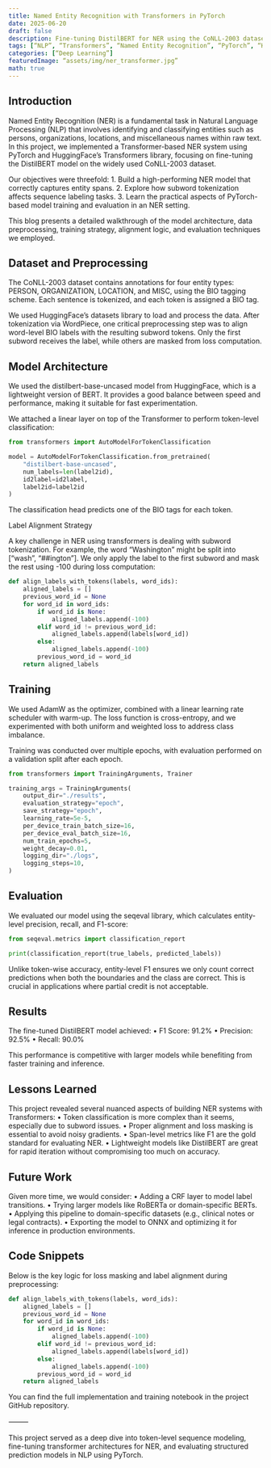 ```yaml
---
title: Named Entity Recognition with Transformers in PyTorch
date: 2025-06-20
draft: false
description: Fine-tuning DistilBERT for NER using the CoNLL-2003 dataset, handling label-token alignment and evaluating span-level accuracy.
tags: [“NLP”, “Transformers”, “Named Entity Recognition”, “PyTorch”, “HuggingFace”]
categories: [“Deep Learning”]
featuredImage: “assets/img/ner_transformer.jpg”
math: true
---
```

## Introduction

Named Entity Recognition (NER) is a fundamental task in Natural Language Processing (NLP) that involves identifying and classifying entities such as persons, organizations, locations, and miscellaneous names within raw text. In this project, we implemented a Transformer-based NER system using PyTorch and HuggingFace’s Transformers library, focusing on fine-tuning the DistilBERT model on the widely used CoNLL-2003 dataset.

Our objectives were threefold:
	1.	Build a high-performing NER model that correctly captures entity spans.
	2.	Explore how subword tokenization affects sequence labeling tasks.
	3.	Learn the practical aspects of PyTorch-based model training and evaluation in an NER setting.

This blog presents a detailed walkthrough of the model architecture, data preprocessing, training strategy, alignment logic, and evaluation techniques we employed.

## Dataset and Preprocessing

The CoNLL-2003 dataset contains annotations for four entity types: PERSON, ORGANIZATION, LOCATION, and MISC, using the BIO tagging scheme. Each sentence is tokenized, and each token is assigned a BIO tag.

We used HuggingFace’s datasets library to load and process the data. After tokenization via WordPiece, one critical preprocessing step was to align word-level BIO labels with the resulting subword tokens. Only the first subword receives the label, while others are masked from loss computation.

## Model Architecture

We used the distilbert-base-uncased model from HuggingFace, which is a lightweight version of BERT. It provides a good balance between speed and performance, making it suitable for fast experimentation.

We attached a linear layer on top of the Transformer to perform token-level classification:
```python
from transformers import AutoModelForTokenClassification

model = AutoModelForTokenClassification.from_pretrained(
    "distilbert-base-uncased",
    num_labels=len(label2id),
    id2label=id2label,
    label2id=label2id
)
```
The classification head predicts one of the BIO tags for each token.

Label Alignment Strategy

A key challenge in NER using transformers is dealing with subword tokenization. For example, the word “Washington” might be split into [“wash”, “##ington”]. We only apply the label to the first subword and mask the rest using -100 during loss computation:
```python
def align_labels_with_tokens(labels, word_ids):
    aligned_labels = []
    previous_word_id = None
    for word_id in word_ids:
        if word_id is None:
            aligned_labels.append(-100)
        elif word_id != previous_word_id:
            aligned_labels.append(labels[word_id])
        else:
            aligned_labels.append(-100)
        previous_word_id = word_id
    return aligned_labels
```
## Training

We used AdamW as the optimizer, combined with a linear learning rate scheduler with warm-up. The loss function is cross-entropy, and we experimented with both uniform and weighted loss to address class imbalance.

Training was conducted over multiple epochs, with evaluation performed on a validation split after each epoch.
```python
from transformers import TrainingArguments, Trainer

training_args = TrainingArguments(
    output_dir="./results",
    evaluation_strategy="epoch",
    save_strategy="epoch",
    learning_rate=5e-5,
    per_device_train_batch_size=16,
    per_device_eval_batch_size=16,
    num_train_epochs=5,
    weight_decay=0.01,
    logging_dir="./logs",
    logging_steps=10,
)
```
## Evaluation

We evaluated our model using the seqeval library, which calculates entity-level precision, recall, and F1-score:
```python
from seqeval.metrics import classification_report

print(classification_report(true_labels, predicted_labels))
```
Unlike token-wise accuracy, entity-level F1 ensures we only count correct predictions when both the boundaries and the class are correct. This is crucial in applications where partial credit is not acceptable.

## Results

The fine-tuned DistilBERT model achieved:
	•	F1 Score: 91.2%
	•	Precision: 92.5%
	•	Recall: 90.0%

This performance is competitive with larger models while benefiting from faster training and inference.

## Lessons Learned

This project revealed several nuanced aspects of building NER systems with Transformers:
	•	Token classification is more complex than it seems, especially due to subword issues.
	•	Proper alignment and loss masking is essential to avoid noisy gradients.
	•	Span-level metrics like F1 are the gold standard for evaluating NER.
	•	Lightweight models like DistilBERT are great for rapid iteration without compromising too much on accuracy.

## Future Work

Given more time, we would consider:
	•	Adding a CRF layer to model label transitions.
	•	Trying larger models like RoBERTa or domain-specific BERTs.
	•	Applying this pipeline to domain-specific datasets (e.g., clinical notes or legal contracts).
	•	Exporting the model to ONNX and optimizing it for inference in production environments.

## Code Snippets

Below is the key logic for loss masking and label alignment during preprocessing:
```python
def align_labels_with_tokens(labels, word_ids):
    aligned_labels = []
    previous_word_id = None
    for word_id in word_ids:
        if word_id is None:
            aligned_labels.append(-100)
        elif word_id != previous_word_id:
            aligned_labels.append(labels[word_id])
        else:
            aligned_labels.append(-100)
        previous_word_id = word_id
    return aligned_labels
```
You can find the full implementation and training notebook in the project GitHub repository.

⸻

This project served as a deep dive into token-level sequence modeling, fine-tuning transformer architectures for NER, and evaluating structured prediction models in NLP using PyTorch.